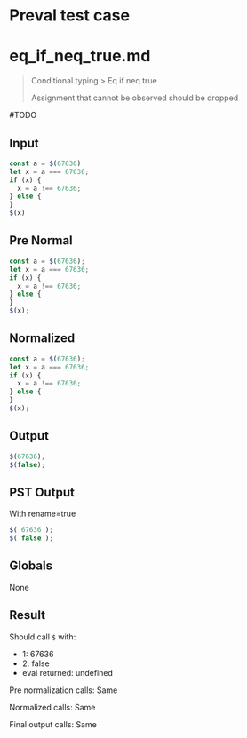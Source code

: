 # Preval test case

# eq_if_neq_true.md

> Conditional typing > Eq if neq true
>
> Assignment that cannot be observed should be dropped

#TODO

## Input

`````js filename=intro
const a = $(67636)
let x = a === 67636;
if (x) {
  x = a !== 67636;
} else {
}
$(x)
`````

## Pre Normal


`````js filename=intro
const a = $(67636);
let x = a === 67636;
if (x) {
  x = a !== 67636;
} else {
}
$(x);
`````

## Normalized


`````js filename=intro
const a = $(67636);
let x = a === 67636;
if (x) {
  x = a !== 67636;
} else {
}
$(x);
`````

## Output


`````js filename=intro
$(67636);
$(false);
`````

## PST Output

With rename=true

`````js filename=intro
$( 67636 );
$( false );
`````

## Globals

None

## Result

Should call `$` with:
 - 1: 67636
 - 2: false
 - eval returned: undefined

Pre normalization calls: Same

Normalized calls: Same

Final output calls: Same
